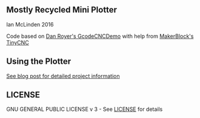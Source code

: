 ## Mostly Recycled Mini Plotter
Ian McLinden 2016

Code based on [Dan Royer's GcodeCNCDemo](https://github.com/MarginallyClever/GcodeCNCDemo) with help from [MakerBlock's TinyCNC](https://github.com/MakerBlock/TinyCNC-Sketches)

## Using the Plotter
[See blog post for detailed project information](http://www.arvos.org/mostly-recycled-drawing-robot)

## LICENSE
GNU GENERAL PUBLIC LICENSE v 3 - See [LICENSE](/LICENSE) for details
